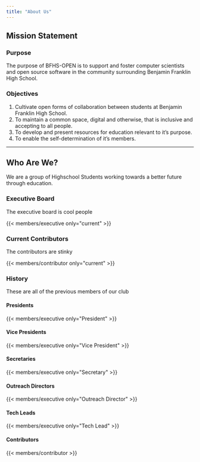 ```yaml
---
title: "About Us"
---
```


## Mission Statement

### Purpose

The purpose of BFHS-OPEN is to support and foster computer scientists and open source software in the community surrounding Benjamin Franklin High School.

### Objectives

1. Cultivate open forms of collaboration between students at Benjamin Franklin High School.
2. To maintain a common space, digital and otherwise, that is inclusive and accepting to all people.
3. To develop and present resources for education relevant to it’s purpose. 
4. To enable the self-determination of it’s members.

---

## Who Are We?

We are a group of Highschool Students working towards a better future through education.

### Executive Board

The executive board is cool people

{{< members/executive only="current" >}}

### Current Contributors

The contributors are stinky

{{< members/contributor only="current" >}}

### History

These are all of the previous members of our club

#### Presidents

{{< members/executive only="President" >}}

#### Vice Presidents

{{< members/executive only="Vice President" >}}

#### Secretaries

{{< members/executive only="Secretary" >}}

#### Outreach Directors

{{< members/executive only="Outreach Director" >}}

#### Tech Leads

{{< members/executive only="Tech Lead" >}}

#### Contributors

{{< members/contributor >}}